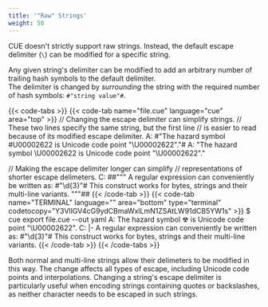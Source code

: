```yaml
---
title: '"Raw" Strings'
weight: 50
---
```


CUE doesn't strictly support raw strings.
Instead, the default escape delimiter (`\`) can be modified for a specific string.

Any given string's delimiter can be modified to add
an arbitrary number of trailing hash symbols to the default delimiter.\
The delimiter is changed by
*surrounding* the string with the required number of hash symbols: `#"string value"#`.

{{< code-tabs >}}
{{< code-tab name="file.cue" language="cue" area="top" >}}
// Changing the escape delimiter can simplify strings.
// These two lines specify the same string, but the first line
// is easier to read because of its modified escape delimiter.
A: #"The hazard symbol \#U00002622 is Unicode code point "\U00002622"."#
A: "The hazard symbol \U00002622 is Unicode code point \"\\U00002622\"."

// Making the escape delimiter longer can simplify
// representations of shorter escape delimeters.
C: ##"""
	A regular expression can conveniently be written as:
	    #"\d{3}"#
	This construct works for bytes, strings and their multi-line variants.
	"""##
{{< /code-tab >}}
{{< code-tab name="TERMINAL" language="" area="bottom" type="terminal" codetocopy="Y3VlIGV4cG9ydCBmaWxlLmN1ZSAtLW91dCB5YW1s" >}}
$ cue export file.cue --out yaml
A: The hazard symbol ☢ is Unicode code point "\U00002622".
C: |-
  A regular expression can conveniently be written as:
      #"\d{3}"#
  This construct works for bytes, strings and their multi-line variants.
{{< /code-tab >}}
{{< /code-tabs >}}

Both normal and multi-line strings allow their delimeters to be modified in this way.
The change affects all types of escape, including Unicode code points and interpolations.
Changing a string's escape delimiter is particularly useful when encoding
strings containing quotes or backslashes, as neither character needs to be
escaped in such strings.
